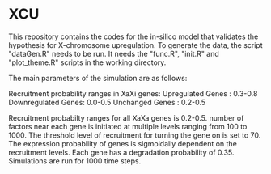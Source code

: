 # XCU

This repository contains the codes for the in-silico model that validates the hypothesis for X-chromosome upregulation. 
To generate the data, the script "dataGen.R" needs to be run. It needs the "func.R", "init.R" and "plot_theme.R" scripts in the working directory.

The main parameters of the simulation are as follows:

Recruitment probability ranges in XaXi genes:
Upregulated Genes : 0.3-0.8
Downregulated Genes: 0.0-0.5
Unchanged Genes : 0.2-0.5

Recruitment probabilty ranges for all XaXa genes is 0.2-0.5.
number of factors near each gene is initiated at multiple levels ranging from 100 to 1000. The threshold level of recruitment for turning the gene on is set to 70. The expression probability of genes is sigmoidally dependent on the recruitment levels. Each gene has a degradation probability of 0.35. Simulations are run for 1000 time steps. 
